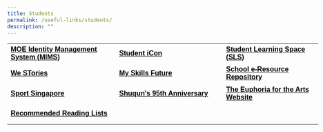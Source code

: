 ```yaml
---
title: Students
permalink: /useful-links/students/
description: ""
---
```

<table style="border-collapse: collapse; width: 541pt;" border="0" width="720" cellspacing="0" cellpadding="0"><colgroup><col style="mso-width-source: userset; mso-width-alt: 9142; width: 188pt;" width="250" /> <col style="mso-width-source: userset; mso-width-alt: 9106; width: 187pt;" width="249" /> <col style="mso-width-source: userset; mso-width-alt: 8082; width: 166pt;" width="221" /></colgroup>
<tbody>
<tr style="mso-height-source: userset; height: 35.1pt; mso-yfti-firstrow: yes; mso-yfti-irow: 0;">
<td class="xl65" style="height: 35.1pt; width: 188pt;" width="250" height="46"><strong><span style="mso-themecolor: text1;"><a href="https://idp.mims.moe.gov.sg/nidp/saml2/sso" target="_blank"><span style="color: windowtext; font-size: 12.0pt; text-decoration: none; font-family: Arial, sans-serif; mso-font-charset: 0;">MOE Identity Management System (MIMS)</span></a></span></strong></td>
<td class="xl66" style="width: 187pt;" width="249"><strong><span style="mso-themecolor: text1;"><a href="https://workspace.google.com/dashboard" target="_blank"><span style="color: windowtext; font-size: 12.0pt; text-decoration: none; font-family: Arial, sans-serif; mso-font-charset: 0;">Student iCon</span></a></span></strong></td>
<td class="xl66" style="width: 166pt;" width="221"><strong><span style="mso-themecolor: text1;"><a href="https://vle.learning.moe.edu.sg/login" target="_blank"><span style="color: windowtext; font-size: 12.0pt; text-decoration: none; font-family: Arial, sans-serif; mso-font-charset: 0;">Student Learning Space (SLS)</span></a></span></strong></td>
</tr>
<tr style="mso-height-source: userset; height: 35.1pt; mso-yfti-irow: 1;">
<td class="xl67" style="height: 35.1pt; width: 188pt;" width="250" height="46"><strong><span style="mso-themecolor: text1;"><a href="https://online.fliphtml5.com/obrr/qkde/#p=1" target="_blank"><span style="color: windowtext; font-size: 12.0pt; text-decoration: none; font-family: Arial, sans-serif; mso-font-charset: 0;">We STories</span></a></span></strong></td>
<td class="xl68" style="width: 187pt;" width="249"><strong><span style="mso-themecolor: text1;"><a href="https://www.myskillsfuture.gov.sg/content/student/en/primary.html" target="_blank"><span style="color: windowtext; font-size: 12.0pt; text-decoration: none; font-family: Arial, sans-serif; mso-font-charset: 0;">My Skills Future</span></a></span></strong></td>
<td class="xl68" style="width: 166pt;" width="221"><strong><span style="mso-themecolor: text1;"><a href="https://schoolibrary.moe.edu.sg/eresourcespri/cgi-bin/spydus.exe/MSGTRN/WPAC/HOME" target="_blank"><span style="color: windowtext; font-size: 12.0pt; text-decoration: none; font-family: Arial, sans-serif; mso-font-charset: 0;">School e-Resource Repository</span></a></span></strong></td>
</tr>
<tr style="mso-height-source: userset; height: 35.1pt; mso-yfti-irow: 2;">
<td class="xl67" style="height: 35.1pt; width: 188pt;" width="250" height="46"><strong><span style="mso-themecolor: text1;"><a href="https://www.sportsingapore.gov.sg/" target="_blank"><span style="color: windowtext; font-size: 12.0pt; text-decoration: none; font-family: Arial, sans-serif; mso-font-charset: 0;">Sport Singapore</span></a></span></strong></td>
<td class="xl68" style="width: 187pt;" width="249"><strong><span style="mso-themecolor: text1;"><a href="https://sites.google.com/moe.edu.sg/the-shuqun-story/home" target="_blank"><span style="color: windowtext; font-size: 12.0pt; text-decoration: none; font-family: Arial, sans-serif; mso-font-charset: 0;">Shuqun's 95th Anniversary</span></a></span></strong></td>
<td class="xl68" style="width: 166pt;" width="221"><strong><span style="mso-themecolor: text1;"><a href="https://w7euphoria.edu.sg/" target="_blank"><span style="color: windowtext; font-size: 12.0pt; text-decoration: none; font-family: Arial, sans-serif; mso-font-charset: 0;">The Euphoria for the Arts Website</span></a></span></strong></td>
</tr>
<tr style="mso-height-source: userset; height: 35.1pt; mso-yfti-irow: 3; mso-yfti-lastrow: yes;">
<td class="xl67" style="height: 35.1pt; width: 188pt;" width="250" height="46"><strong><span style="mso-themecolor: text1;"><a href="https://moe-shuqunpri-staging.netlify.app/files/Recommended-Reading-Lists.pdf" target="_blank"><span style="color: windowtext; font-size: 12.0pt; text-decoration: none; font-family: Arial, sans-serif; mso-font-charset: 0;">Recommended Reading Lists</span></a></span></strong></td>
<td class="xl69" style="width: 187pt;" width="249">&nbsp;</td>
<td class="xl69" style="width: 166pt;" width="221">&nbsp;</td>
</tr>
</tbody>
</table>